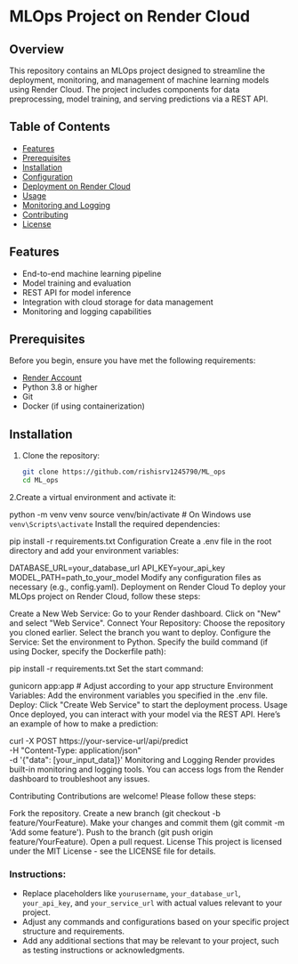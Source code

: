 # MLOps Project on Render Cloud

## Overview

This repository contains an MLOps project designed to streamline the deployment, monitoring, and management of machine learning models using Render Cloud. The project includes components for data preprocessing, model training, and serving predictions via a REST API.

## Table of Contents

- [Features](#features)
- [Prerequisites](#prerequisites)
- [Installation](#installation)
- [Configuration](#configuration)
- [Deployment on Render Cloud](#deployment-on-render-cloud)
- [Usage](#usage)
- [Monitoring and Logging](#monitoring-and-logging)
- [Contributing](#contributing)
- [License](#license)

## Features

- End-to-end machine learning pipeline
- Model training and evaluation
- REST API for model inference
- Integration with cloud storage for data management
- Monitoring and logging capabilities

## Prerequisites

Before you begin, ensure you have met the following requirements:

- [Render Account](https://render.com/)
- Python 3.8 or higher
- Git
- Docker (if using containerization)

## Installation

1. Clone the repository:

   ```bash
   git clone https://github.com/rishisrv1245790/ML_ops
   cd ML_ops

2.Create a virtual environment and activate it:

python -m venv venv
source venv/bin/activate  # On Windows use `venv\Scripts\activate`
Install the required dependencies:

pip install -r requirements.txt
Configuration
Create a .env file in the root directory and add your environment variables:

DATABASE_URL=your_database_url
API_KEY=your_api_key
MODEL_PATH=path_to_your_model
Modify any configuration files as necessary (e.g., config.yaml).
Deployment on Render Cloud
To deploy your MLOps project on Render Cloud, follow these steps:

Create a New Web Service:
Go to your Render dashboard.
Click on "New" and select "Web Service".
Connect Your Repository:
Choose the repository you cloned earlier.
Select the branch you want to deploy.
Configure the Service:
Set the environment to Python.
Specify the build command (if using Docker, specify the Dockerfile path):

pip install -r requirements.txt
Set the start command:

gunicorn app:app  # Adjust according to your app structure
Environment Variables:
Add the environment variables you specified in the .env file.
Deploy:
Click "Create Web Service" to start the deployment process.
Usage
Once deployed, you can interact with your model via the REST API. Here’s an example of how to make a prediction:


curl -X POST https://your-service-url/api/predict \
-H "Content-Type: application/json" \
-d '{"data": [your_input_data]}'
Monitoring and Logging
Render provides built-in monitoring and logging tools. You can access logs from the Render dashboard to troubleshoot any issues.

Contributing
Contributions are welcome! Please follow these steps:

Fork the repository.
Create a new branch (git checkout -b feature/YourFeature).
Make your changes and commit them (git commit -m 'Add some feature').
Push to the branch (git push origin feature/YourFeature).
Open a pull request.
License
This project is licensed under the MIT License - see the LICENSE file for details.



### Instructions:
- Replace placeholders like `yourusername`, `your_database_url`, `your_api_key`, and `your_service_url` with actual values relevant to your project.
- Adjust any commands and configurations based on your specific project structure and requirements.
- Add any additional sections that may be relevant to your project, such as testing instructions or acknowledgments.
